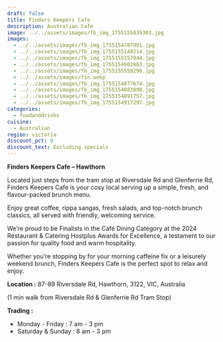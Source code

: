 ```yaml
---
draft: false
title: Finders Keepers Cafe
description: Australian Cafe
image: ../../assets/images/fb_img_1755155839303.jpg
images:
  - ../../assets/images/fb_img_1755154787991.jpg
  - ../../assets/images/fb_img_1755155149214.jpg
  - ../../assets/images/fb_img_1755155157944.jpg
  - ../../assets/images/fb_img_1755154902863.jpg
  - ../../assets/images/fb_img_1755155559298.jpg
  - ../../assets/images/fin.webp
  - ../../assets/images/fb_img_1755154877674.jpg
  - ../../assets/images/fb_img_1755154883898.jpg
  - ../../assets/images/fb_img_1755154891757.jpg
  - ../../assets/images/fb_img_1755154917297.jpg
categories:
  - foodanddrinks
cuisine:
  - Australian
region: victoria
discount_pct: 0
discount_text: Excluding specials
---
```

**Finders Keepers Cafe – Hawthorn**

Located just steps from the tram stop at Riversdale Rd and Glenferrie Rd, Finders Keepers Cafe is your cosy local serving up a simple, fresh, and flavour-packed brunch menu.

Enjoy great coffee, rippa sangas, fresh salads, and top-notch brunch classics, all served with friendly, welcoming service.

We’re proud to be Finalists in the Café Dining Category at the 2024 Restaurant & Catering Hostplus Awards for Excellence, a testament to our passion for quality food and warm hospitality.

Whether you’re stopping by for your morning caffeine fix or a leisurely weekend brunch, Finders Keepers Cafe is the perfect spot to relax and enjoy.

**Location :** 87-89 Riversdale Rd, Hawthorn, 3122, VIC, Australia

(1 min walk from Riversdale Rd & Glenferrie Rd Tram Stop)

**Trading :**

* Monday - Friday : 7 am - 3 pm
* Saturday & Sunday : 8 am - 3 pm
